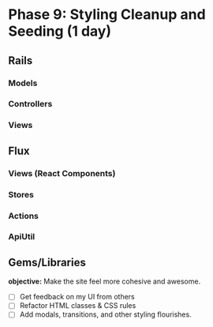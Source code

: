 # Phase 9: Styling Cleanup and Seeding (1 day)

## Rails
### Models

### Controllers

### Views

## Flux

### Views (React Components)

### Stores

### Actions

### ApiUtil

## Gems/Libraries



**objective:** Make the site feel more cohesive and awesome.

- [ ] Get feedback on my UI from others
- [ ] Refactor HTML classes & CSS rules
- [ ] Add modals, transitions, and other styling flourishes.
